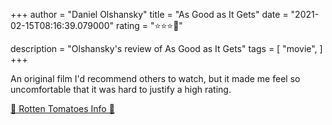 +++
author = "Daniel Olshansky"
title = "As Good as It Gets"
date = "2021-02-15T08:16:39.079000"
rating = "⭐⭐⭐🌟"

description = "Olshansky's review of As Good as It Gets"
tags = [
    "movie",
]
+++


An original film I'd recommend others to watch, but it made me feel so uncomfortable that it was hard to justify a high rating.

[🍅 Rotten Tomatoes Info 🍅](https://www.rottentomatoes.com//m/as_good_as_it_gets)